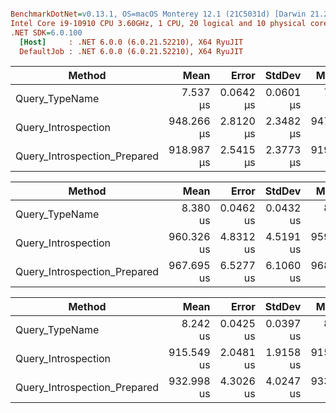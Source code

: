 ``` ini

BenchmarkDotNet=v0.13.1, OS=macOS Monterey 12.1 (21C5031d) [Darwin 21.2.0]
Intel Core i9-10910 CPU 3.60GHz, 1 CPU, 20 logical and 10 physical cores
.NET SDK=6.0.100
  [Host]     : .NET 6.0.0 (6.0.21.52210), X64 RyuJIT
  DefaultJob : .NET 6.0.0 (6.0.21.52210), X64 RyuJIT


```
|                       Method |       Mean |     Error |    StdDev |     Median | Rank |   Gen 0 |  Gen 1 | Allocated |
|----------------------------- |-----------:|----------:|----------:|-----------:|-----:|--------:|-------:|----------:|
|               Query_TypeName |   7.537 μs | 0.0642 μs | 0.0601 μs |   7.530 μs |    1 |  0.2060 |      - |      2 KB |
|          Query_Introspection | 948.266 μs | 2.8120 μs | 2.3482 μs | 947.675 μs |    3 | 22.4609 | 0.9766 |    230 KB |
| Query_Introspection_Prepared | 918.987 μs | 2.5415 μs | 2.3773 μs | 919.450 μs |    2 | 21.4844 | 0.9766 |    229 KB |

|                       Method |       Mean |     Error |    StdDev |     Median | Rank |  Gen 0 | Allocated |
|----------------------------- |-----------:|----------:|----------:|-----------:|-----:|-------:|----------:|
|               Query_TypeName |   8.380 us | 0.0462 us | 0.0432 us |   8.383 us |    1 | 0.2136 |      2 KB |
|          Query_Introspection | 960.326 us | 4.8312 us | 4.5191 us | 959.777 us |    2 | 3.9063 |     60 KB |
| Query_Introspection_Prepared | 967.695 us | 6.5277 us | 6.1060 us | 968.151 us |    2 | 4.8828 |     58 KB |

|                       Method |       Mean |     Error |    StdDev |     Median | Rank |   Gen 0 |  Gen 1 | Allocated |
|----------------------------- |-----------:|----------:|----------:|-----------:|-----:|--------:|-------:|----------:|
|               Query_TypeName |   8.242 us | 0.0425 us | 0.0397 us |   8.249 us |    1 |  0.2289 |      - |      2 KB |
|          Query_Introspection | 915.549 us | 2.0481 us | 1.9158 us | 915.421 us |    2 | 23.4375 | 0.9766 |    242 KB |
| Query_Introspection_Prepared | 932.998 us | 4.3026 us | 4.0247 us | 933.951 us |    3 | 23.4375 | 0.9766 |    241 KB |